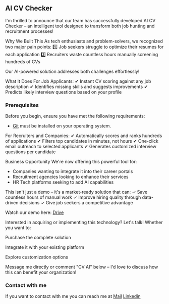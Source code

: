 ## AI CV Checker

I'm thrilled to announce that our team has successfully developed AI CV Checker – an intelligent tool designed to transform both job hunting and recruitment processes!

Why We Built This
As tech enthusiasts and problem-solvers, we recognized two major pain points:
1️⃣ Job seekers struggle to optimize their resumes for each application
2️⃣ Recruiters waste countless hours manually screening hundreds of CVs

Our AI-powered solution addresses both challenges effortlessly!

What It Does
For Job Applicants:
✔ Instant CV scoring against any job description
✔ Identifies missing skills and suggests improvements
✔ Predicts likely interview questions based on your profile

### Prerequisites

Before you begin, ensure you have met the following requirements:

* [Git](https://git-scm.com/downloads "Download Git") must be installed on your operating system.

For Recruiters and Companies:
✔ Automatically scores and ranks hundreds of applications
✔ Filters top candidates in minutes, not hours
✔ One-click email outreach to selected applicants
✔ Generates customized interview questions per candidate

Business Opportunity
We're now offering this powerful tool for:
* Companies wanting to integrate it into their career portals
* Recruitment agencies looking to enhance their services
* HR Tech platforms seeking to add AI capabilities

This isn't just a demo – it's a market-ready solution that can:
✓ Save countless hours of manual work
✓ Improve hiring quality through data-driven decisions
✓ Give job seekers a competitive advantage

Watch our demo here: [Drive](https://drive.google.com/file/d/1kNqZJOCZfThBXK-FyzlNtbjpNcSACU6J/view?usp=drive_link)

Interested in acquiring or implementing this technology? Let's talk! Whether you want to:

Purchase the complete solution

Integrate it with your existing platform

Explore customization options

Message me directly or comment "CV AI" below – I'd love to discuss how this can benefit your organization!

### Contact with me

If you want to contact with me you can reach me at [Mail](himel35-1078@diu.edu.bd) [Linkedin](https://www.linkedin.com/in/tasrifnurhimel/) 

